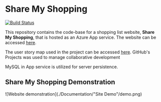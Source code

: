 # Share My Shopping

[![Build Status](https://travis-ci.com/witseie-elen4010/Group-7-Lab.svg?token=pPpnWVnP2qW3yj3rTF82&branch=master)](https://travis-ci.com/witseie-elen4010/Group-7-Lab)

This repository contains the code-base for a shopping list website, **Share My Shopping**, that is hosted as an Azure App service. The website can be accessed [here](http://sharemyshopping.azurewebsites.net/).

The user story map used in the project can be accessed [here](https://sharemyshopping.storiesonboard.com/m/guidemap). GitHub's Projects was used to manage collaborative development

MySQL in App service is utilized for server persistence.

## Share My Shopping Demonstration
![Website demonstration](./Documentation/"Site Demo"/demo.png)
